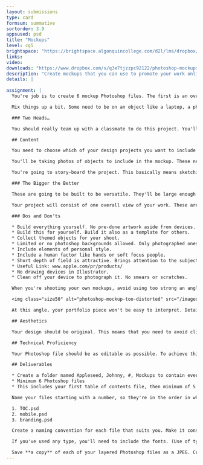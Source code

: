 ```yaml
---
layout: submissions
type: card
formsum: summative
sortorder: 3.9
appsused: psd
title: "Mockups"
level: cg5
brightspace: "https://brightspace.algonquincollege.com/d2l/lms/dropbox/user/folder_submit_files.d2l?db=86522&grpid=0&isprv=0&bp=0&ou=92682"
links: 
video:
downloads: "https://www.dropbox.com/s/q3e7tjzzpc92122/photoshop-mockups.zip?dl=1"
description: "Create mockups that you can use to promote your work online or in print. It will be easy to swap out portfolio pieces in your files, thanks to smart objects."
details: | 
  
assignment: |
  You're job is to create 6 mockup Photoshop files. The first is an overview of all the others. It's a table of contents of sorts. It contains the five other images in your project.

  Mix things up a bit. Some need to be on an object like a laptop, a phone or a paper notepad. Others need to use the Displace filter to map it to a textured surface.

  ### Two Heads…

  You should really team up with a classmate to do this project. You'll help each other with the creative and with the execution. Your partner can help you choose which pieces to include. Finally and most importantly, they can serve as an extra pair of hands while taking photos and building the final mockups. You'll each end up with your own individual, different and separate projects.

  ## Content

  You need to choose which of your design projects you want to include in the initial version of this project. Remember, you're creating this in a way which will allow you to add or change projects in the future. You need to focus on the type of work you want to do in industry. It would be a good idea to show your focus by emphasizing your specialization. Include other projects to show your versatility. As an example, you may want to focus on Web design, so you'll show a lot of that in your project. You'll also include some print pieces to show your versatility and design smarts.

  You'll be taking photos of objects to include in the mockup. These need to reflect your personal style. You'll need to work with your partner to find an appropriate setting for your photography. Since we're working in Photoshop, you can obviously piece together elements from many places. Remember, the setting of your photos should not over-power the visibility of your portfolio pieces; it should complement them.

  You're going to story-board the project. This basically means sketching each file with the position and size of each portfolio piece. This process also demonstrates the sequence of the files which progress through your work in a logical way. You'll also create a style tile to guide the design of your files. These will include type, textures, objects, borders and photographic styles.

  ### The Bigger the Better

  These are going to be built to be versatile. They'll be large enough that they could be printed in large format. They could be sized down for viewing on a laptop or a tablet. They could easily be integrated into a Keynote slideshow. The goal is to build it big, so it can be re-sized for any device. Each document will be 11" x 17"; (or 17" x 11") at 300dpi in RGB.

  Your project will consist of one overall view of your work. These are generally shot from above, as shown in this example. It will include objects which represent you, but may have little to do with the portfolio pieces. These can be conversation starters while showing your work to a prospective employer. Following this, you'll have one file per portfolio piece.

  ### Dos and Don'ts

  * Build everything yourself. No pre-done artwork aside from devices.
  * Build this for yourself. Build it also as a template for others.
  * Collect themed objects for your shoot.
  * Limited or no photoshop backgrounds allowed. Only photographed ones.
  * Include elements of personal style.
  * Include a human factor like hands or soft focus people.
  * Short depth of field is attractive. Brings attention to the subject matter.
  * Useful Link: www.apple.com/pr/products/
  * No drawing devices in Illustrator.
  * Clean off your device to photograph it. No smears or scratches.

  When you're shooting your own mockups, avoid using too strong an angle, as shown below.

  <img class="size50" alt="photoshop-mockup-too-distorted" src="/images/photoshop-mockups/photoshop-mockup-too-distorted.jpg">

  At this angle, your portfolio piece won't be easy to interpret. Details will be lost. The shape is too distorted.

  ## Aesthetics

  Your design should be original. This means that you need to avoid cliché aesthetics. It also needs to reflect your personal style. The look of each file should vary yet be consistent in style. This means you'll change camera angle and scene location.

  ## Technical Proficiency

  Your Photoshop file should be as editable as possible. To achieve this, you'll use Layers, Smart Objects, Layer Effects and more. Each file needs to measure 11"; x 17"; at 300 dpi, either landscape or portrait. The orientation can change per file.

  ## Deliverables

  * Create a folder named Appleseed, Johnny, #, Mockups to contain everything.
  * Minimum 6 Photoshop files
  * This includes your first table of contents file, then minimum of 5 portfolio pieces.

  Name your files starting with a number, so they're in the order in which they should be presented. Example:

  1. TOC.psd
  2. mobile.psd
  3. branding.psd

  Create a naming convention for each file that suits you. Make it consistent and meaningful, so you know what each is at a glance.

  If you've used any type, you'll need to include the fonts. (Use of type should be very minimal.)

  Save **a copy** of each of your layered Photoshop files as a JPEG. Create a PDF document with them.
---
```


